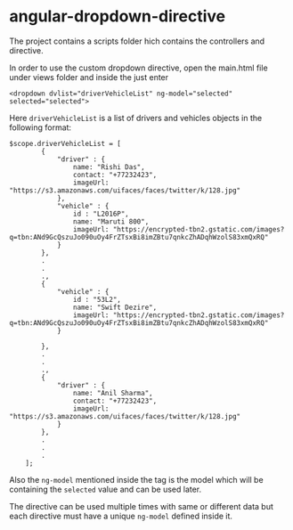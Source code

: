 # angular-dropdown-directive

The project contains a scripts folder hich contains the controllers and directive. 

In order to use the custom dropdown directive, open the main.html file under views folder and inside the just enter

```
<dropdown dvlist="driverVehicleList" ng-model="selected" selected="selected">
```

Here `driverVehicleList` is a list of drivers and vehicles objects in the following format:
 
```
$scope.driverVehicleList = [
    	{
    		"driver" : {
    			name: "Rishi Das",
    			contact: "+77232423",
    			imageUrl: "https://s3.amazonaws.com/uifaces/faces/twitter/k/128.jpg"
    		},
    		"vehicle" : {
    			id : "L2016P",
    			name: "Maruti 800",
    			imageUrl: "https://encrypted-tbn2.gstatic.com/images?q=tbn:ANd9GcQszuJo090uOy4FrZTsxBi8imZBtu7qnkcZhADqhWzolS83xmQxRQ"
    		}
    	},
    	.
    	. 
    	.,
    	{
       		"vehicle" : {
    			id : "53L2",
    			name: "Swift Dezire",
    			imageUrl: "https://encrypted-tbn2.gstatic.com/images?q=tbn:ANd9GcQszuJo090uOy4FrZTsxBi8imZBtu7qnkcZhADqhWzolS83xmQxRQ"
    		}

    	},
    	.
    	.
    	.,
    	{
    		"driver" : {
    			name: "Anil Sharma",
    			contact: "+77232423",
    			imageUrl: "https://s3.amazonaws.com/uifaces/faces/twitter/k/128.jpg"
    		}
    	},
    	.
    	.
    	. 
    ];
```
Also the `ng-model` mentioned inside the tag is the model which will be containing the `selected` value and can be used later.

The directive can be used multiple times with same or different data but each directive must have a unique `ng-model` defined inside it.
